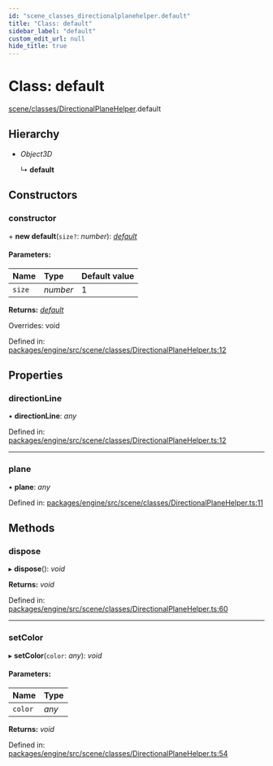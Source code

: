 ```yaml
---
id: "scene_classes_directionalplanehelper.default"
title: "Class: default"
sidebar_label: "default"
custom_edit_url: null
hide_title: true
---
```


# Class: default

[scene/classes/DirectionalPlaneHelper](../modules/scene_classes_directionalplanehelper.md).default

## Hierarchy

* *Object3D*

  ↳ **default**

## Constructors

### constructor

\+ **new default**(`size?`: *number*): [*default*](scene_classes_directionalplanehelper.default.md)

#### Parameters:

Name | Type | Default value |
:------ | :------ | :------ |
`size` | *number* | 1 |

**Returns:** [*default*](scene_classes_directionalplanehelper.default.md)

Overrides: void

Defined in: [packages/engine/src/scene/classes/DirectionalPlaneHelper.ts:12](https://github.com/xr3ngine/xr3ngine/blob/716a06460/packages/engine/src/scene/classes/DirectionalPlaneHelper.ts#L12)

## Properties

### directionLine

• **directionLine**: *any*

Defined in: [packages/engine/src/scene/classes/DirectionalPlaneHelper.ts:12](https://github.com/xr3ngine/xr3ngine/blob/716a06460/packages/engine/src/scene/classes/DirectionalPlaneHelper.ts#L12)

___

### plane

• **plane**: *any*

Defined in: [packages/engine/src/scene/classes/DirectionalPlaneHelper.ts:11](https://github.com/xr3ngine/xr3ngine/blob/716a06460/packages/engine/src/scene/classes/DirectionalPlaneHelper.ts#L11)

## Methods

### dispose

▸ **dispose**(): *void*

**Returns:** *void*

Defined in: [packages/engine/src/scene/classes/DirectionalPlaneHelper.ts:60](https://github.com/xr3ngine/xr3ngine/blob/716a06460/packages/engine/src/scene/classes/DirectionalPlaneHelper.ts#L60)

___

### setColor

▸ **setColor**(`color`: *any*): *void*

#### Parameters:

Name | Type |
:------ | :------ |
`color` | *any* |

**Returns:** *void*

Defined in: [packages/engine/src/scene/classes/DirectionalPlaneHelper.ts:54](https://github.com/xr3ngine/xr3ngine/blob/716a06460/packages/engine/src/scene/classes/DirectionalPlaneHelper.ts#L54)
